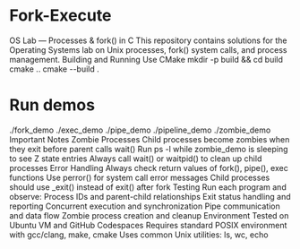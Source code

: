 # Fork-Execute
OS Lab — Processes & fork() in C
This repository contains solutions for the Operating Systems lab on Unix processes, fork() system calls, and process management.
Building and Running
Use CMake 
mkdir -p build && cd build
cmake ..
cmake --build .

# Run demos
./fork_demo
./exec_demo
./pipe_demo
./pipeline_demo
./zombie_demo
Important Notes
Zombie Processes
Child processes become zombies when they exit before parent calls wait()
Run ps -l while zombie_demo is sleeping to see Z state entries
Always call wait() or waitpid() to clean up child processes
Error Handling
Always check return values of fork(), pipe(), exec functions
Use perror() for system call error messages
Child processes should use _exit() instead of exit() after fork
Testing
Run each program and observe:
Process IDs and parent-child relationships
Exit status handling and reporting
Concurrent execution and synchronization
Pipe communication and data flow
Zombie process creation and cleanup
Environment
Tested on Ubuntu VM and GitHub Codespaces
Requires standard POSIX environment with gcc/clang, make, cmake
Uses common Unix utilities: ls, wc, echo

